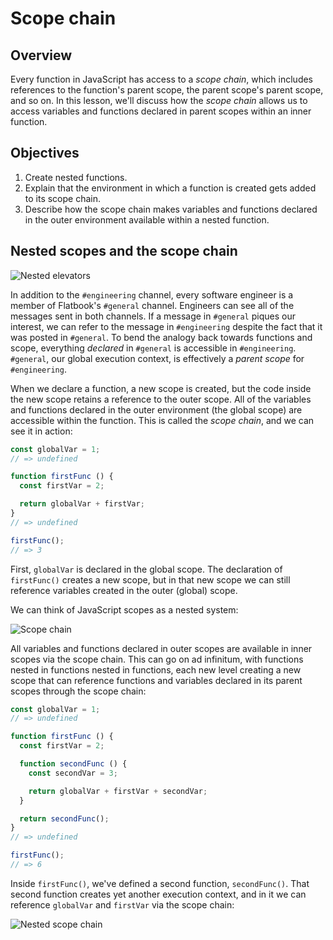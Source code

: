# Scope chain

## Overview
Every function in JavaScript has access to a _scope chain_, which includes references to the function's parent scope, the parent scope's parent scope, and so on. In this lesson, we'll discuss how the _scope chain_ allows us to access variables and functions declared in parent scopes within an inner function.

## Objectives
1. Create nested functions.
2. Explain that the environment in which a function is created gets added to its scope chain.
3. Describe how the scope chain makes variables and functions declared in the outer environment available within a nested function.

## Nested scopes and the scope chain
![Nested elevators](https://user-images.githubusercontent.com/17556281/29254327-586f877c-8061-11e7-8059-3416ce5b8960.gif)

In addition to the `#engineering` channel, every software engineer is a member of Flatbook's `#general` channel. Engineers can see all of the messages sent in both channels. If a message in `#general` piques our interest, we can refer to the message in `#engineering` despite the fact that it was posted in `#general`. To bend the analogy back towards functions and scope, everything _declared_ in `#general` is accessible in `#engineering`. `#general`, our global execution context, is effectively a _parent scope_ for `#engineering`.

When we declare a function, a new scope is created, but the code inside the new scope retains a reference to the outer scope. All of the variables and functions declared in the outer environment (the global scope) are accessible within the function. This is called the _scope chain_, and we can see it in action:
```js
const globalVar = 1;
// => undefined

function firstFunc () {
  const firstVar = 2;

  return globalVar + firstVar;
}
// => undefined

firstFunc();
// => 3
```

First, `globalVar` is declared in the global scope. The declaration of `firstFunc()` creates a new scope, but in that new scope we can still reference variables created in the outer (global) scope.

We can think of JavaScript scopes as a nested system:

![Scope chain](https://user-images.githubusercontent.com/17556281/29369662-4093f8ce-8271-11e7-92e4-ba46136eb5f2.png)

All variables and functions declared in outer scopes are available in inner scopes via the scope chain. This can go on ad infinitum, with functions nested in functions nested in functions, each new level creating a new scope that can reference functions and variables declared in its parent scopes through the scope chain:
```js
const globalVar = 1;
// => undefined

function firstFunc () {
  const firstVar = 2;

  function secondFunc () {
    const secondVar = 3;

    return globalVar + firstVar + secondVar;
  }

  return secondFunc();
}
// => undefined

firstFunc();
// => 6
```

Inside `firstFunc()`, we've defined a second function, `secondFunc()`. That second function creates yet another execution context, and in it we can reference `globalVar` and `firstVar` via the scope chain:

![Nested scope chain](https://user-images.githubusercontent.com/17556281/29369663-4094b6ba-8271-11e7-8f7a-e49c79aa9e09.png)
